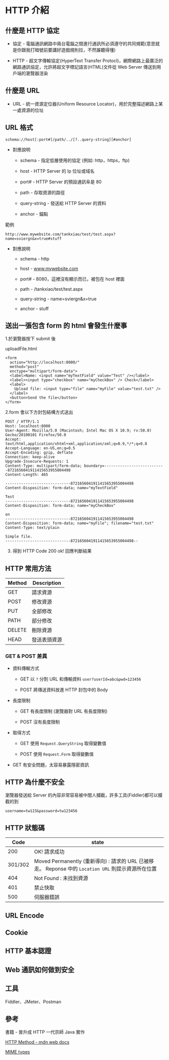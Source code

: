 # HTTP 介紹

## 什麼是 HTTP 協定

* 協定 - 電腦通訊網路中兩台電腦之間進行通訊所必須遵守的共同規範(意思就是你跟我打暗號前要講好遊戲規則拉，不然誰聽得懂)

* HTTP - 超文字傳輸協定(HyperText Transfer Protocl)，網際網路上最廣泛的網路通訊協定，允許將超文字標記語言(HTML)文件從 Web Server 傳送到用戶端的瀏覽器渲染

## 什麼是 URL

* URL - 統一資源定位器(Uniform Resource Locator)，用於完整描述網路上某一處資源的位址

## URL 格式

```
schema://host[:port#]/path/../[?..query-string][#anchor]
```

* 對應說明

  * schema - 指定低層使用的協定 (例如: http，https，ftp)

  * host - HTTP Server 的 Ip 位址或域名

  * port# - HTTP Server 的預設通訊阜是 80

  * path - 存取資源的路徑

  * query-string - 發送給 HTTP Server 的資料

  * anchor - 錨點

範例

```
http://www.mywebsite.com/tankxiao/test/test.aspx?name=sviergn&x=true#stuff
```

* 對應說明

   * schema - http
  
  * host - www.mywebsite.com

  * port# - 8080，這裡沒有顯示而已，被包在 host 裡面

  * path - /tankxiao/test/test.aspx

  * query-string - name=sviergn&x=true

  *  anchor - stuff

## 送出一張包含 form 的 html 會發生什麼事

1.於瀏覽器按下 submit 後

uploadFile.html

```
<form
  action="http://localhost:8000/"
  method="post"
  enctype="multipart/form-data">
  <label>Name: <input name="myTextField" value="Test" /></label>
  <label><input type="checkbox" name="myCheckBox" /> Check</label>
  <label>
    Upload file: <input type="file" name="myFile" value="test.txt" />
  </label>
  <button>Send the file</button>
</form>

```

2.form 會以下方封包結構方式送出

```
POST / HTTP/1.1
Host: localhost:8000
User-Agent: Mozilla/5.0 (Macintosh; Intel Mac OS X 10.9; rv:50.0) Gecko/20100101 Firefox/50.0
Accept: text/html,application/xhtml+xml,application/xml;q=0.9,*/*;q=0.8
Accept-Language: en-US,en;q=0.5
Accept-Encoding: gzip, deflate
Connection: keep-alive
Upgrade-Insecure-Requests: 1
Content-Type: multipart/form-data; boundary=---------------------------8721656041911415653955004498
Content-Length: 465

-----------------------------8721656041911415653955004498
Content-Disposition: form-data; name="myTextField"

Test
-----------------------------8721656041911415653955004498
Content-Disposition: form-data; name="myCheckBox"

on
-----------------------------8721656041911415653955004498
Content-Disposition: form-data; name="myFile"; filename="test.txt"
Content-Type: text/plain

Simple file.
-----------------------------8721656041911415653955004498--

```

3. 得到 HTTP Code 200 ok! 回應判斷結果 

## HTTP 常用方法

| Method  | Description |
| ------------- | ------------- |
| GET | 請求資源  |
| POST | 修改資源  |
| PUT  | 全部修改  |
| PATH  | 部分修改  |
| DELETE | 刪除資源  |
| HEAD | 發送表頭資源  |

### GET & POST 差異

* 資料傳輸方式

  * GET 以 `?` 分割 URL 和傳輸資料 `user?userId=abc&pwd=123456`

  * POST 將傳送資料放進 HTTP 封包中的 Body

* 長度限制 

  * GET 有長度限制 (瀏覽器對 URL 有長度限制)

  * POST 沒有長度限制

* 取得方式

  * GET 使用 `Request.QueryString` 取得變數值

  * POST 使用 `Request.Form` 取得變數值

* GET 有安全問題，太容易暴露隱密資訊

## HTTP 為什麼不安全

瀏覽器發送給 Server 的內容非常容易被中間人攔截，許多工具(Fiddler)都可以攔截的到

```
username=tw123&password=tw123456
```

## HTTP 狀態碼

| Code  | state |
| ------------- | ------------- |
| 200 | OK! 請求成功  |
| 301/302 | Moved Permanently (重新導向) : 請求的 URL 已被移走。 Reponse 中的 `Location URL` 則提示資源所在位置  |
| 404  | Not Found : 未找到資源  |
| 401  | 禁止快取  |
| 500 | 伺服器錯誤  |

## URL Encode

## Cookie

## HTTP 基本認證

## Web 通訊如何做到安全

## 工具

Fiddler、JMeter、Postman

## 參考

書籍 - 晉升成 HTTP 一代宗師 Java 實作

[HTTP Method - mdn web docs](https://developer.mozilla.org/zh-TW/docs/Web/HTTP/Methods)

[MIME types](https://developer.mozilla.org/en-US/docs/Web/HTTP/Basics_of_HTTP/MIME_Types)
